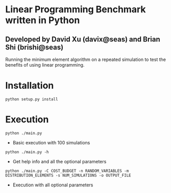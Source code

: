 # Linear Programming Benchmark written in Python
## Developed by David Xu (davix@seas) and Brian Shi (brishi@seas)

Running the minimum element algorithm on a repeated simulation to test the benefits of using linear programming.

Installation
=====
```python setup.py install```

Execution
=====
```python ./main.py```
  - Basic execution with 100 simulations 

```python ./main.py -h```
  - Get help info and all the optional parameters

```python ./main.py -C COST_BUDGET -n RANDOM_VARIABLES -m DISTRIBUTION_ELEMENTS -s NUM_SIMULATIONS -o OUTPUT_FILE```
  - Execution with all optional parameters 
